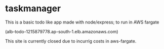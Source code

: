 # taskmanager
This is a basic todo like app made with node/express; to run in AWS fargate

(alb-todo-1215879778.ap-south-1.elb.amazonaws.com)

This site is currently closed due to incurrig costs in aws-fargate.
